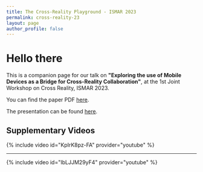 ```yaml
---
title: The Cross-Reality Playground - ISMAR 2023
permalink: cross-reality-23
layout: page
author_profile: false
---
```


# Hello there

This is a companion page for our talk on **"Exploring the use of Mobile Devices as a Bridge for Cross-Reality Collaboration"**, at the 1st Joint Workshop on Cross Reality, ISMAR 2023.

You can find the paper PDF [here](/assets/documents/papers/ismar2023crossreality.pdf).

The presentation can be found [here](https://docs.google.com/presentation/d/e/2PACX-1vQ5jbEPwkwhPty-ggQIAaMxEUT1bFlPHg-Wn562aCioKtWjdLKKIIrkX9H_P6QAGDjfI5K0140qTPQq/pub?start=false&loop=false&delayms=60000).

## Supplementary Videos

{% include video id="KpIrK8pz-FA" provider="youtube" %}

---

{% include video id="IbLJJM29yF4" provider="youtube" %}

